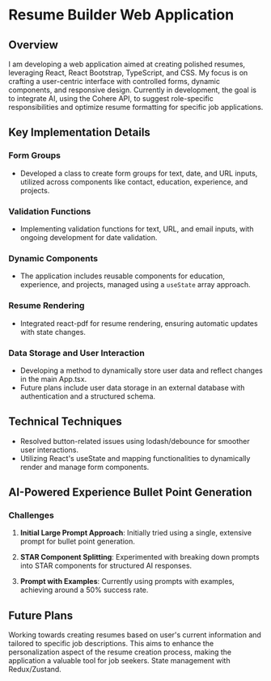 # Resume Builder Web Application

## Overview
I am developing a web application aimed at creating polished resumes, leveraging React, React Bootstrap, TypeScript, and CSS. My focus is on crafting a user-centric interface with controlled forms, dynamic components, and responsive design. Currently in development, the goal is to integrate AI, using the Cohere API, to suggest role-specific responsibilities and optimize resume formatting for specific job applications.

## Key Implementation Details
### Form Groups
- Developed a class to create form groups for text, date, and URL inputs, utilized across components like contact, education, experience, and projects.

### Validation Functions
- Implementing validation functions for text, URL, and email inputs, with ongoing development for date validation.

### Dynamic Components
- The application includes reusable components for education, experience, and projects, managed using a `useState` array approach.

### Resume Rendering
- Integrated react-pdf for resume rendering, ensuring automatic updates with state changes.

### Data Storage and User Interaction
- Developing a method to dynamically store user data and reflect changes in the main App.tsx.
- Future plans include user data storage in an external database with authentication and a structured schema.

## Technical Techniques
- Resolved button-related issues using lodash/debounce for smoother user interactions.
- Utilizing React's useState and mapping functionalities to dynamically render and manage form components.

## AI-Powered Experience Bullet Point Generation
### Challenges
1. **Initial Large Prompt Approach**: Initially tried using a single, extensive prompt for bullet point generation.
   
2. **STAR Component Splitting**: Experimented with breaking down prompts into STAR components for structured AI responses.

3. **Prompt with Examples**: Currently using prompts with examples, achieving around a 50% success rate.

## Future Plans
Working towards creating resumes based on user's current information and tailored to specific job descriptions. This aims to enhance the personalization aspect of the resume creation process, making the application a valuable tool for job seekers.
State management with Redux/Zustand.
